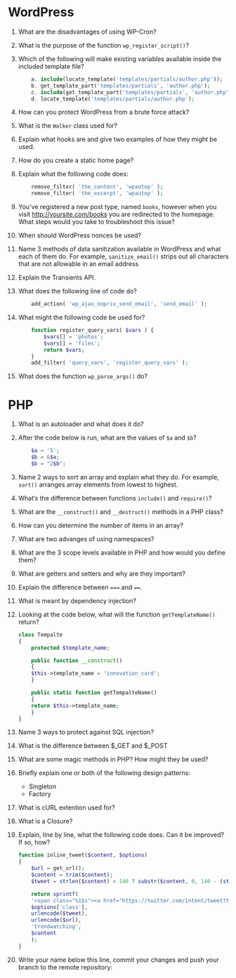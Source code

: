 # WordPress
1. What are the disadvantages of using WP-Cron?
2. What is the purpose of the function `wp_register_script()`?
3. Which of the following will make existing variables available inside the included template file?

	```php
	    a. include(locate_template('templates/partials/author.php'));
	    b. get_template_part('templates/partials', 'author.php');
	    c. include(get_template_part('templates/partials', 'author.php'));
	    d. locate_template('templates/partials/author.php');
	```
4. How can you protect WordPress from a brute force attack?
5. What is the `Walker` class used for?
6. Explain what hooks are and give two examples of how they might be used.
7. How do you create a static home page?
8. Explain what the following code does:

	```php
		remove_filter( 'the_content', 'wpautop' );
		remove_filter( 'the_excerpt', 'wpautop' );
	```
9. You've registered a new post type, named `books`, however when you visit http://yoursite.com/books you are redirected to the homepage. What steps would you take to troubleshoot this issue?
10. When should WordPress nonces be used?
11. Name 3 methods of data sanitization available in WordPress and what each of them do. For example, `sanitize_email()` strips out all characters that are not allowable in an email address
12. Explain the Transients API.
13. What does the following line of code do?

	```php
		add_action( 'wp_ajax_nopriv_send_email', 'send_email' );
	```
14. What might the following code be used for?

	```php
		function register_query_vars( $vars ) {
			$vars[] = 'photos';
			$vars[] = 'files';
			return $vars;
		}
		add_filter( 'query_vars', 'register_query_vars' );
	```
15. What does the function `wp_parse_args()` do?


# PHP
1. What is an autoloader and what does it do?
2. After the code below is run, what are the values of `$a` and `$b`?

	```php
	    $a = '5';
	    $b = &$a;
	    $b = "2$b";
	```
3. Name 2 ways to sort an array and explain what they do. For example, `sort()` arranges array elements from lowest to highest.
4. What’s the difference between functions `include()` and `require()`?
5. What are the `__construct()` and `__destruct()` methods in a PHP class?
6. How can you determine the number of items in an array?
7. What are two advanges of using namespaces?
8. What are the 3 scope levels available in PHP and how would you define them?
9. What are getters and setters and why are they important?
10. Explain the difference between `===` and `==`.
11. What is meant by dependency injection?
12. Looking at the code below, what will the function `getTemplateName()` return?

	```php
	class Tempalte
	{
	    protected $template_name;

	    public function __construct()
	    {
		$this->template_name = 'innovation_card';
	    }

	    public static function getTempalteName()
	    {
		return $this->template_name;
	    }
	}
	```
13. Name 3 ways to protect against SQL injection?
14. What is the difference between $_GET and $_POST
15. What are some magic methods in PHP? How might they be used?
16. Briefly explain one or both of the following design patterns:
	- Singleton
	- Factory
17. What is cURL extention used for?
18. What is a Closure?
19. Explain, line by line, what the following code does. Can it be improved? If so, how?

	```php
	function inline_tweet($content, $options)
	{
	    $url = get_url();
	    $content = trim($content);
	    $tweet = strlen($content) > 140 ? substr($content, 0, 140 - (strlen($url)) : $content;

	    return sprintf(
		'<span class="%1$s"><a href="https://twitter.com/intent/tweet?text=%2$s&url=%3$s&via=%4$s" target="_blank">%5$s</a></span>',
		$options['class'],
		urlencode($tweet),
		urlencode($url),
		'trendwatching',
		$content
	    );
	}
	```
20. Write your name below this line, commit your changes and push your branch to the remote repository:
